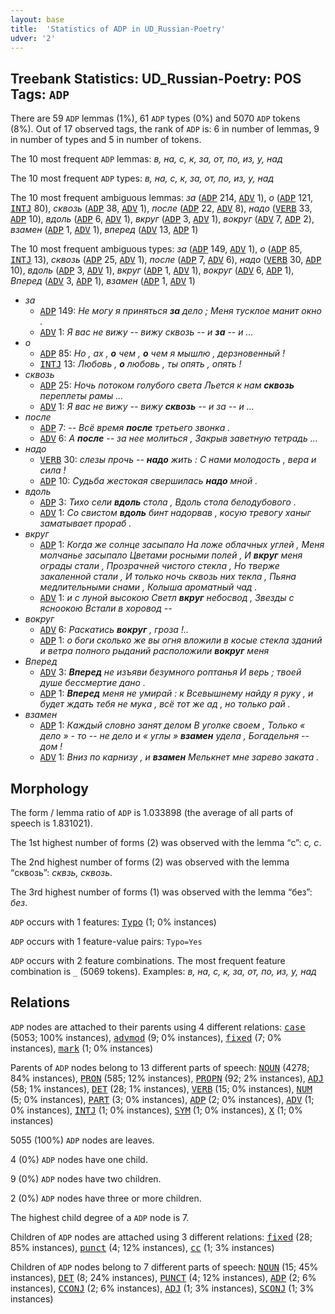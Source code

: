 ```yaml
---
layout: base
title:  'Statistics of ADP in UD_Russian-Poetry'
udver: '2'
---
```


## Treebank Statistics: UD_Russian-Poetry: POS Tags: `ADP`

There are 59 `ADP` lemmas (1%), 61 `ADP` types (0%) and 5070 `ADP` tokens (8%).
Out of 17 observed tags, the rank of `ADP` is: 6 in number of lemmas, 9 in number of types and 5 in number of tokens.

The 10 most frequent `ADP` lemmas: <em>в, на, с, к, за, от, по, из, у, над</em>

The 10 most frequent `ADP` types:  <em>в, на, с, к, за, от, по, из, у, над</em>

The 10 most frequent ambiguous lemmas: <em>за</em> (<tt><a href="ru_poetry-pos-ADP.html">ADP</a></tt> 214, <tt><a href="ru_poetry-pos-ADV.html">ADV</a></tt> 1), <em>о</em> (<tt><a href="ru_poetry-pos-ADP.html">ADP</a></tt> 121, <tt><a href="ru_poetry-pos-INTJ.html">INTJ</a></tt> 80), <em>сквозь</em> (<tt><a href="ru_poetry-pos-ADP.html">ADP</a></tt> 38, <tt><a href="ru_poetry-pos-ADV.html">ADV</a></tt> 1), <em>после</em> (<tt><a href="ru_poetry-pos-ADP.html">ADP</a></tt> 22, <tt><a href="ru_poetry-pos-ADV.html">ADV</a></tt> 8), <em>надо</em> (<tt><a href="ru_poetry-pos-VERB.html">VERB</a></tt> 33, <tt><a href="ru_poetry-pos-ADP.html">ADP</a></tt> 10), <em>вдоль</em> (<tt><a href="ru_poetry-pos-ADP.html">ADP</a></tt> 6, <tt><a href="ru_poetry-pos-ADV.html">ADV</a></tt> 1), <em>вкруг</em> (<tt><a href="ru_poetry-pos-ADP.html">ADP</a></tt> 3, <tt><a href="ru_poetry-pos-ADV.html">ADV</a></tt> 1), <em>вокруг</em> (<tt><a href="ru_poetry-pos-ADV.html">ADV</a></tt> 7, <tt><a href="ru_poetry-pos-ADP.html">ADP</a></tt> 2), <em>взамен</em> (<tt><a href="ru_poetry-pos-ADP.html">ADP</a></tt> 1, <tt><a href="ru_poetry-pos-ADV.html">ADV</a></tt> 1), <em>вперед</em> (<tt><a href="ru_poetry-pos-ADV.html">ADV</a></tt> 13, <tt><a href="ru_poetry-pos-ADP.html">ADP</a></tt> 1)

The 10 most frequent ambiguous types:  <em>за</em> (<tt><a href="ru_poetry-pos-ADP.html">ADP</a></tt> 149, <tt><a href="ru_poetry-pos-ADV.html">ADV</a></tt> 1), <em>о</em> (<tt><a href="ru_poetry-pos-ADP.html">ADP</a></tt> 85, <tt><a href="ru_poetry-pos-INTJ.html">INTJ</a></tt> 13), <em>сквозь</em> (<tt><a href="ru_poetry-pos-ADP.html">ADP</a></tt> 25, <tt><a href="ru_poetry-pos-ADV.html">ADV</a></tt> 1), <em>после</em> (<tt><a href="ru_poetry-pos-ADP.html">ADP</a></tt> 7, <tt><a href="ru_poetry-pos-ADV.html">ADV</a></tt> 6), <em>надо</em> (<tt><a href="ru_poetry-pos-VERB.html">VERB</a></tt> 30, <tt><a href="ru_poetry-pos-ADP.html">ADP</a></tt> 10), <em>вдоль</em> (<tt><a href="ru_poetry-pos-ADP.html">ADP</a></tt> 3, <tt><a href="ru_poetry-pos-ADV.html">ADV</a></tt> 1), <em>вкруг</em> (<tt><a href="ru_poetry-pos-ADP.html">ADP</a></tt> 1, <tt><a href="ru_poetry-pos-ADV.html">ADV</a></tt> 1), <em>вокруг</em> (<tt><a href="ru_poetry-pos-ADV.html">ADV</a></tt> 6, <tt><a href="ru_poetry-pos-ADP.html">ADP</a></tt> 1), <em>Вперед</em> (<tt><a href="ru_poetry-pos-ADV.html">ADV</a></tt> 3, <tt><a href="ru_poetry-pos-ADP.html">ADP</a></tt> 1), <em>взамен</em> (<tt><a href="ru_poetry-pos-ADP.html">ADP</a></tt> 1, <tt><a href="ru_poetry-pos-ADV.html">ADV</a></tt> 1)


* <em>за</em>
  * <tt><a href="ru_poetry-pos-ADP.html">ADP</a></tt> 149: <em>Не могу я приняться <b>за</b> дело ; Меня тусклое манит окно .</em>
  * <tt><a href="ru_poetry-pos-ADV.html">ADV</a></tt> 1: <em>Я вас не вижу -- вижу сквозь -- и <b>за</b> -- и ...</em>
* <em>о</em>
  * <tt><a href="ru_poetry-pos-ADP.html">ADP</a></tt> 85: <em>Но , ах , <b>о</b> чем , <b>о</b> чем я мышлю , дерзновенный !</em>
  * <tt><a href="ru_poetry-pos-INTJ.html">INTJ</a></tt> 13: <em>Любовь , <b>о</b> любовь , ты опять , опять !</em>
* <em>сквозь</em>
  * <tt><a href="ru_poetry-pos-ADP.html">ADP</a></tt> 25: <em>Ночь потоком голубого света Льется к нам <b>сквозь</b> переплеты рамы ...</em>
  * <tt><a href="ru_poetry-pos-ADV.html">ADV</a></tt> 1: <em>Я вас не вижу -- вижу <b>сквозь</b> -- и за -- и ...</em>
* <em>после</em>
  * <tt><a href="ru_poetry-pos-ADP.html">ADP</a></tt> 7: <em>-- Всё время <b>после</b> третьего звонка .</em>
  * <tt><a href="ru_poetry-pos-ADV.html">ADV</a></tt> 6: <em>А <b>после</b> -- за нее молиться , Закрыв заветную тетрадь ...</em>
* <em>надо</em>
  * <tt><a href="ru_poetry-pos-VERB.html">VERB</a></tt> 30: <em>слезы прочь -- <b>надо</b> жить : С нами молодость , вера и сила !</em>
  * <tt><a href="ru_poetry-pos-ADP.html">ADP</a></tt> 10: <em>Судьба жестокая свершилась <b>надо</b> мной .</em>
* <em>вдоль</em>
  * <tt><a href="ru_poetry-pos-ADP.html">ADP</a></tt> 3: <em>Тихо сели <b>вдоль</b> стола , Вдоль стола белодубового .</em>
  * <tt><a href="ru_poetry-pos-ADV.html">ADV</a></tt> 1: <em>Со свистом <b>вдоль</b> бинт надорвав , косую тревогу ханыг заматывает прораб .</em>
* <em>вкруг</em>
  * <tt><a href="ru_poetry-pos-ADP.html">ADP</a></tt> 1: <em>Когда же солнце засыпало На ложе облачных углей , Меня молчанье засыпало Цветами росными полей , И <b>вкруг</b> меня ограды стали , Прозрачней чистого стекла , Но тверже закаленной стали , И только ночь сквозь них текла , Пьяна медлительными снами , Колыша ароматный чад .</em>
  * <tt><a href="ru_poetry-pos-ADV.html">ADV</a></tt> 1: <em>и с луной высокою Светл <b>вкруг</b> небосвод , Звезды с ясноокою Встали в хоровод --</em>
* <em>вокруг</em>
  * <tt><a href="ru_poetry-pos-ADV.html">ADV</a></tt> 6: <em>Раскатись <b>вокруг</b> , гроза !..</em>
  * <tt><a href="ru_poetry-pos-ADP.html">ADP</a></tt> 1: <em>о боги сколько же вы огня вложили в косые стекла зданий и ветра полного рыданий расположили <b>вокруг</b> меня</em>
* <em>Вперед</em>
  * <tt><a href="ru_poetry-pos-ADV.html">ADV</a></tt> 3: <em><b>Вперед</b> не изъяви безумного роптанья И верь ; твоей душе бессмертие дано .</em>
  * <tt><a href="ru_poetry-pos-ADP.html">ADP</a></tt> 1: <em><b>Вперед</b> меня не умирай : к Всевышнему найду я руку , и будет ждать тебя не мука , всё тот же ад , но только рай .</em>
* <em>взамен</em>
  * <tt><a href="ru_poetry-pos-ADP.html">ADP</a></tt> 1: <em>Каждый словно занят делом В уголке своем , Только « дело » - то -- не дело и « углы » <b>взамен</b> удела , Богадельня -- дом !</em>
  * <tt><a href="ru_poetry-pos-ADV.html">ADV</a></tt> 1: <em>Вниз по карнизу , и <b>взамен</b> Мелькнет мне зарево заката .</em>

## Morphology

The form / lemma ratio of `ADP` is 1.033898 (the average of all parts of speech is 1.831021).

The 1st highest number of forms (2) was observed with the lemma “с”: <em>c, с</em>.

The 2nd highest number of forms (2) was observed with the lemma “сквозь”: <em>сквзь, сквозь</em>.

The 3rd highest number of forms (1) was observed with the lemma “без”: <em>без</em>.

`ADP` occurs with 1 features: <tt><a href="ru_poetry-feat-Typo.html">Typo</a></tt> (1; 0% instances)

`ADP` occurs with 1 feature-value pairs: `Typo=Yes`

`ADP` occurs with 2 feature combinations.
The most frequent feature combination is `_` (5069 tokens).
Examples: <em>в, на, с, к, за, от, по, из, у, над</em>


## Relations

`ADP` nodes are attached to their parents using 4 different relations: <tt><a href="ru_poetry-dep-case.html">case</a></tt> (5053; 100% instances), <tt><a href="ru_poetry-dep-advmod.html">advmod</a></tt> (9; 0% instances), <tt><a href="ru_poetry-dep-fixed.html">fixed</a></tt> (7; 0% instances), <tt><a href="ru_poetry-dep-mark.html">mark</a></tt> (1; 0% instances)

Parents of `ADP` nodes belong to 13 different parts of speech: <tt><a href="ru_poetry-pos-NOUN.html">NOUN</a></tt> (4278; 84% instances), <tt><a href="ru_poetry-pos-PRON.html">PRON</a></tt> (585; 12% instances), <tt><a href="ru_poetry-pos-PROPN.html">PROPN</a></tt> (92; 2% instances), <tt><a href="ru_poetry-pos-ADJ.html">ADJ</a></tt> (58; 1% instances), <tt><a href="ru_poetry-pos-DET.html">DET</a></tt> (28; 1% instances), <tt><a href="ru_poetry-pos-VERB.html">VERB</a></tt> (15; 0% instances), <tt><a href="ru_poetry-pos-NUM.html">NUM</a></tt> (5; 0% instances), <tt><a href="ru_poetry-pos-PART.html">PART</a></tt> (3; 0% instances), <tt><a href="ru_poetry-pos-ADP.html">ADP</a></tt> (2; 0% instances), <tt><a href="ru_poetry-pos-ADV.html">ADV</a></tt> (1; 0% instances), <tt><a href="ru_poetry-pos-INTJ.html">INTJ</a></tt> (1; 0% instances), <tt><a href="ru_poetry-pos-SYM.html">SYM</a></tt> (1; 0% instances), <tt><a href="ru_poetry-pos-X.html">X</a></tt> (1; 0% instances)

5055 (100%) `ADP` nodes are leaves.

4 (0%) `ADP` nodes have one child.

9 (0%) `ADP` nodes have two children.

2 (0%) `ADP` nodes have three or more children.

The highest child degree of a `ADP` node is 7.

Children of `ADP` nodes are attached using 3 different relations: <tt><a href="ru_poetry-dep-fixed.html">fixed</a></tt> (28; 85% instances), <tt><a href="ru_poetry-dep-punct.html">punct</a></tt> (4; 12% instances), <tt><a href="ru_poetry-dep-cc.html">cc</a></tt> (1; 3% instances)

Children of `ADP` nodes belong to 7 different parts of speech: <tt><a href="ru_poetry-pos-NOUN.html">NOUN</a></tt> (15; 45% instances), <tt><a href="ru_poetry-pos-DET.html">DET</a></tt> (8; 24% instances), <tt><a href="ru_poetry-pos-PUNCT.html">PUNCT</a></tt> (4; 12% instances), <tt><a href="ru_poetry-pos-ADP.html">ADP</a></tt> (2; 6% instances), <tt><a href="ru_poetry-pos-CCONJ.html">CCONJ</a></tt> (2; 6% instances), <tt><a href="ru_poetry-pos-ADJ.html">ADJ</a></tt> (1; 3% instances), <tt><a href="ru_poetry-pos-SCONJ.html">SCONJ</a></tt> (1; 3% instances)

